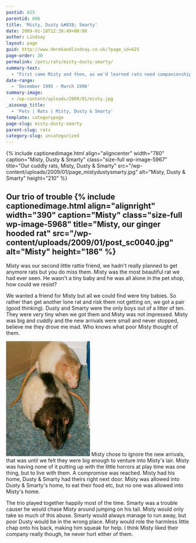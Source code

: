 ```yaml
---
postid: 625
parentid: 606
title: 'Misty, Dusty &#038; Smarty'
date: 2009-01-18T12:38:49+00:00
author: Lindsay
layout: page
guid: http://www.derekandlindsay.co.uk/?page_id=625
page-order: 20
permalink: /pets/rats/misty-dusty-smarty/
summary-text:
  - "First came Misty and then, as we'd learned rats need companionship, the troublesome Dusty and Smarty.  Misty wasn't always impressed with his younger friends, still they shared many a silly adventure together."
date-range:
  - 'December 1995 - March 1998'
summary-image:
  - /wp-content/uploads/2009/01/misty.jpg
_aioseop_title:
  - 'Pets | Rats | Misty, Dusty & Smarty'
template: categorypage
page-slug: misty-dusty-smarty
parent-slug: rats
category-slug: uncategorized
---
```

{% include captionedimage.html align="aligncenter" width="780" caption="Misty, Dusty & Smarty" class="size-full wp-image-5967" title="Our cuddly rats, Misty, Dusty & Smarty" src="/wp-content/uploads/2009/01/page_mistydustysmarty.jpg" alt="Misty, Dusty & Smarty" height="210" %} 

## Our trio of trouble {% include captionedimage.html align="alignright" width="390" caption="Misty" class="size-full wp-image-5968" title="Misty, our ginger hooded rat" src="/wp-content/uploads/2009/01/post_sc0040.jpg" alt="Misty" height="186" %} 

Misty was our second little rattie friend, we hadn't really planned to get anymore rats but you do miss them. Misty was the most beautiful rat we had ever seen. He wasn't a tiny baby and he was all alone in the pet shop, how could we resist?

We wanted a friend for Misty but all we could find were tiny babies. So rather than get another lone rat and risk them not getting on, we got a pair (good thinking). Dusty and Smarty were the only boys out of a litter of ten. They were very tiny when we got them and Misty was not impressed. Misty was big and cuddly and the new arrivals were small and never stopped, believe me they drove me mad. Who knows what poor Misty thought of them.

<img class="alignleft size-full wp-image-5977" title="Our rats, Dusty & Smarty out playing" src="/wp-content/uploads/2009/01/post_sc0071.jpg" alt="Our rats, Dusty & Smarty out playing" width="230" height="314" /> Misty chose to ignore the new arrivals, that was until we felt they were big enough to venture into Misty's lair. Misty was having none of it putting up with the little horrors at play time was one thing, but to live with them. A compromise was reached. Misty had his home, Dusty & Smarty had theirs right next door. Misty was allowed into Dusty & Smarty's home, to eat their food etc, but no one was allowed into Misty's home.

The trio played together happily most of the time. Smarty was a trouble causer he would chase Misty around jumping on his tail. Misty would only take so much of this abuse. Smarty would always manage to run away, but poor Dusty would be in the wrong place. Misty would role the harmless little chap onto his back, making him squeak for help. I think Misty liked their company really though, he never hurt either of them.